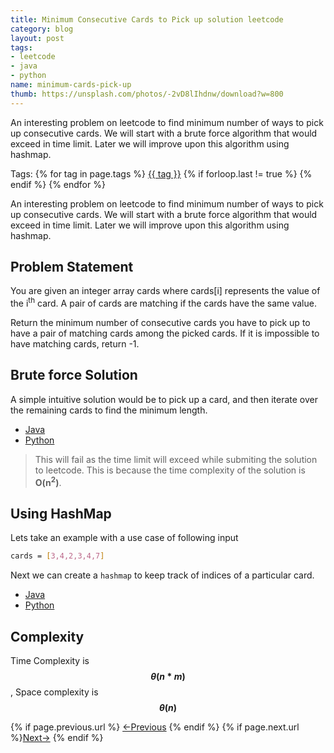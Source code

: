 ```yaml
---
title: Minimum Consecutive Cards to Pick up solution leetcode
category: blog
layout: post
tags:
- leetcode
- java
- python
name: minimum-cards-pick-up
thumb: https://unsplash.com/photos/-2vD8lIhdnw/download?w=800
---
```


An interesting problem on leetcode to find minimum number of ways to pick up consecutive cards. We will start with a brute force algorithm that would exceed in time limit. Later we will improve upon this algorithm using hashmap.<!-- truncate_here -->
<p>Tags: {% for tag in page.tags %} <a class="mytag" href="/tag/{{ tag }}" title="View posts tagged with &quot;{{ tag }}&quot;">{{ tag }}</a>  {% if forloop.last != true %} {% endif %} {% endfor %} </p>


<link rel="stylesheet" href="{{ root_url }}/css/multipleTab.css"/>
<script src="{{ root_url }}/js/jquery.easytabs.min.js"></script>
<script src="{{ root_url }}/js/multipleTab.js"></script>


<p>An interesting problem on leetcode to find minimum number of ways to pick up consecutive cards. We will start with a brute force algorithm that would exceed in time limit. Later we will improve upon this algorithm using hashmap.</p>

## Problem Statement

You are given an integer array cards where cards[i] represents the value of the i<sup>th</sup> card. A pair of cards are matching if the cards have the same value.

Return the minimum number of consecutive cards you have to pick up to have a pair of matching cards among the picked cards. If it is impossible to have matching cards, return -1.
 
## Brute force Solution

A simple intuitive solution would be to pick up a card, and then iterate over the remaining cards to find the minimum length. 

<div class="tab-container">
  <ul>
    <li class="tab Java1"><a href="#Java1">Java</a></li>
    <li class="tab Python1"><a href="#Python1">Python</a></li>
  </ul>

   <div class="codeSample Java1" id="Java1">
     <script src="https://gist.github.com/tushar-sharma/2b1119ca6114e81f29c156f7f8fc4fd2.js?file=BruteMinimumCardPickUp.java"></script>
   </div>

   <div class="codeSample Python1" id="Python1">
     <script src="https://gist.github.com/tushar-sharma/2b1119ca6114e81f29c156f7f8fc4fd2.js?file=brute_minimum_card_pick_up.py"></script>
   </div>

</div>


<blockquote class="attention">
This will fail as the time limit will exceed while submiting the solution to leetcode. This is because the time complexity of the solution is <strong>O(n<sup>2</sup>)</strong>.
</blockquote>

 

## Using HashMap

Lets take an example with a use case of following input

```bash
cards = [3,4,2,3,4,7]
```

Next we can create a `hashmap` to keep track of indices of a particular card. 



<div class="tab-container">
  <ul>
    <li class="tab Java2"><a href="#Java2">Java</a></li>
    <li class="tab Python2"><a href="#Python2">Python</a></li>
  </ul>

   <div class="codeSample Java2" id="Java2">
     <script src="https://gist.github.com/tushar-sharma/2b1119ca6114e81f29c156f7f8fc4fd2.js?file=MinimumCardPickUp.java"></script>
   </div>

   <div class="codeSample Python2" id="Python2">
     <script src="https://gist.github.com/tushar-sharma/2b1119ca6114e81f29c156f7f8fc4fd2.js?file=minimum_card_pick_up.py"></script>
   </div>

</div>
 

## Complexity

Time Complexity is **$$\theta(n * m)$$**, Space complexity is **$$\theta(n)$$**


<nav class="pagination clear" style="padding-bottom:20px;">
{% if page.previous.url %} <a class="prev-item" href="{{page.previous.url}}" title="Previous Post: {{page.previous.title}}">&larr;Previous</a>   {% endif %}  {% if page.next.url %}<a class="next-item" href="{{page.next.url}}" title="Next Post: {{page.next.title}}">Next&rarr;</a>         {% endif %}
</nav>
